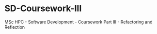 # SD-Coursework-III
MSc HPC - Software Development - Coursework Part III - Refactoring and Reflection
